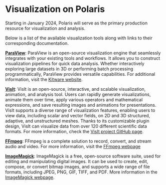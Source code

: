 # Visualization on Polaris

Starting in January 2024, Polaris will serve as the primary production resource for visualization and analysis.

Below is a list of the available visualization tools along with links to their corresponding documentation.

[**ParaView**](paraview.md): ParaView is an open-source visualization engine that seamlessly integrates with your existing tools and workflows. It allows you to construct visualization pipelines for quick data analysis. Whether interactively exploring large datasets in 3D or performing batch processing programmatically, ParaView provides versatile capabilities. For additional information, visit the [Kitware website](https://www.paraview.org).

[**VisIt**](visit.md): VisIt is an open-source, interactive, and scalable visualization, animation, and analysis tool. Users can rapidly generate visualizations, animate them over time, apply various operators and mathematical expressions, and save resulting images and animations for presentations. VisIt supports a diverse range of visualization features, enabling users to view data, including scalar and vector fields, on 2D and 3D structured, adaptive, and unstructured meshes. Thanks to its customizable plugin design, VisIt can visualize data from over 120 different scientific data formats. For more information, check the [VisIt project GitHub page](https://visit-dav.github.io/visit-website).

[**FFmpeg**](ffmpeg.md): FFmpeg is a complete solution to record, convert, and stream audio and video. For more information, visit the [FFmpeg webpage](https://ffmpeg.org/)

[**ImageMagick**](imagemagick.md): ImageMagick is a free, open-source software suite, used for editing and manipulating digital images. It can be used to create, edit, compose, or convert bitmap images, and supports a wide range of file formats, including JPEG, PNG, GIF, TIFF, and PDF. More information in the [ImageMagick webpage](https://imagemagick.org/index.php). 




